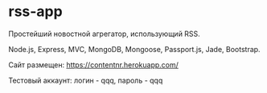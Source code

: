 # rss-app
Простейший новостной агрегатор, использующий RSS.

Node.js, Express, MVC, MongoDB, Mongoose, Passport.js, Jade, Bootstrap.

Сайт размещен:
https://contentnr.herokuapp.com/

Тестовый аккаунт:
логин - qqq,
пароль - qqq
